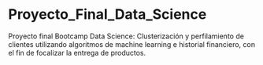 # Proyecto_Final_Data_Science
Proyecto final Bootcamp Data Science: Clusterización y perfilamiento de clientes utilizando algoritmos de machine learning e historial financiero, con el fin de focalizar la entrega de productos.
